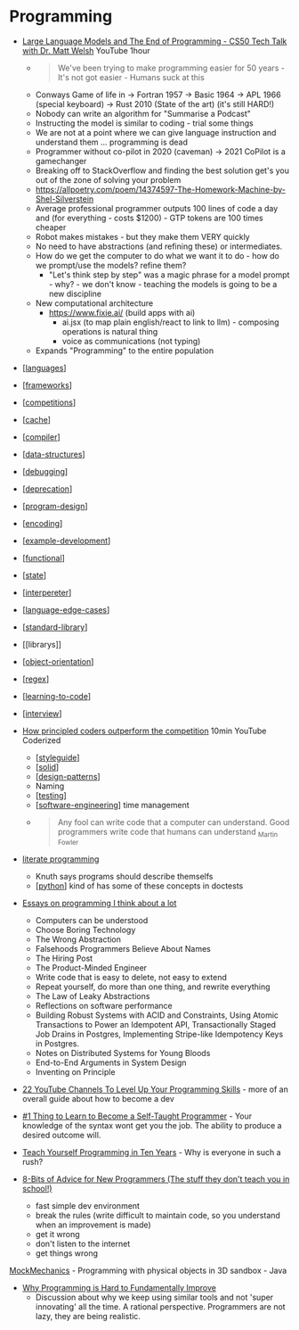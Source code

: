 Programming
===========

* [Large Language Models and The End of Programming - CS50 Tech Talk with Dr. Matt Welsh](https://youtu.be/JhCl-GeT4jw?si=aVLFVyg2zaTihslA&t=180) YouTube 1hour
    * > We've been trying to make programming easier for 50 years - It's not got easier - Humans suck at this
    * Conways Game of life in -> Fortran 1957 -> Basic 1964 -> APL 1966 (special keyboard) -> Rust 2010 (State of the art) (it's still HARD!)
    * Nobody can write an algorithm for "Summarise a Podcast"
    * Instructing the model is similar to coding - trial some things
    * We are not at a point where we can give language instruction and understand them ... programming is dead
    * Programmer without co-pilot in 2020 (caveman) -> 2021 CoPilot is a gamechanger
    * Breaking off to StackOverflow and finding the best solution get's you out of the zone of solving your problem
    * https://allpoetry.com/poem/14374597-The-Homework-Machine-by-Shel-Silverstein
    * Average professional programmer outputs 100 lines of code a day and (for everything - costs $1200) - GTP tokens are 100 times cheaper
    * Robot makes mistakes - but they make them VERY quickly
    * No need to have abstractions (and refining these) or intermediates.
    * How do we get the computer to do what we want it to do - how do we prompt/use the models? refine them?
        * "Let's think step by step" was a magic phrase for a model prompt - why? - we don't know - teaching the models is going to be a new discipline
    * New computational architecture
        * https://www.fixie.ai/ (build apps with ai)
            * ai.jsx (to map plain english/react to link to llm) - composing operations is natural thing
            * voice as communications (not typing)
    * Expands "Programming" to the entire population

* [[languages]]
* [[frameworks]]
* [[competitions]]
* [[cache]]
* [[compiler]]
* [[data-structures]]
* [[debugging]]
* [[deprecation]]
* [[program-design]]
* [[encoding]]
* [[example-development]]
* [[functional]]
* [[state]]
* [[interpereter]]
* [[language-edge-cases]]
* [[standard-library]]
* [[librarys]]
* [[object-orientation]]
* [[regex]]
* [[learning-to-code]]
* [[interview]]

* [How principled coders outperform the competition](https://www.youtube.com/watch?v=q1qKv5TBaOA) 10min YouTube Coderized
    * [[styleguide]]
    * [[solid]]
    * [[design-patterns]]
    * Naming
    * [[testing]]
    * [[software-engineering]] time management
    * > Any fool can write code that a computer can understand. Good programmers write code that humans can understand <sub>Martin Fowler</sub>

* [literate programming](http://literateprogramming.com/)
    * Knuth says programs should describe themselfs
    * [[python]] kind of has some of these concepts in doctests

* [Essays on programming I think about a lot](https://www.benkuhn.net/progessays/)
    * Computers can be understood
    * Choose Boring Technology
    * The Wrong Abstraction
    * Falsehoods Programmers Believe About Names
    * The Hiring Post
    * The Product-Minded Engineer
    * Write code that is easy to delete, not easy to extend
    * Repeat yourself, do more than one thing, and rewrite everything
    * The Law of Leaky Abstractions
    * Reflections on software performance
    * Building Robust Systems with ACID and Constraints, Using Atomic Transactions to Power an Idempotent API, Transactionally Staged Job Drains in Postgres, Implementing Stripe-like Idempotency Keys in Postgres.
    * Notes on Distributed Systems for Young Bloods
    * End-to-End Arguments in System Design
    * Inventing on Principle

* [22 YouTube Channels To Level Up Your Programming Skills](https://blog.codegiant.io/programming-skills-d77d4abdf255) - more of an overall guide about how to become a dev

* [#1 Thing to Learn to Become a Self-Taught Programmer](https://youtu.be/sYjEzOIa5JI?t=83) - Your knowledge of the syntax wont get you the job. The ability to produce a desired outcome will.

* [Teach Yourself Programming in Ten Years](https://norvig.com/21-days.html#answers) - Why is everyone in such a rush?

* [8-Bits of Advice for New Programmers (The stuff they don't teach you in school!)](https://www.youtube.com/watch?v=vVRCJ52g5m4)
    * fast simple dev environment
    * break the rules (write difficult to maintain code, so you understand when an improvement is made)
    * get it wrong
    * don't listen to the internet
    * get things wrong



[MockMechanics](https://mockmechanics.com/) - Programming with physical objects in 3D sandbox - Java


* [Why Programming is Hard to Fundamentally Improve](https://aidancunniffe.com/why-programming-is-hard-to-fundamentally-improve-4101612d4ad9)
    * Discussion about why we keep using similar tools and not 'super innovating' all the time. A rational perspective. Programmers are not lazy, they are being realistic.



[//begin]: # "Autogenerated link references for markdown compatibility"
[languages]: languages.md "Languages"
[frameworks]: frameworks.md "Frameworks"
[competitions]: competitions.md "competitions"
[cache]: cache.md "cache"
[compiler]: compiler.md "compiler"
[data-structures]: data-structures.md "Data Structures"
[debugging]: debugging.md "Debugging"
[deprecation]: deprecation.md "Deprecation"
[program-design]: program-design.md "Program Design"
[encoding]: encoding.md "Data Encoding"
[example-development]: example-development.md "Examples"
[functional]: functional.md "Functional Programming"
[state]: state.md "state"
[interpereter]: interpereter.md "interpreter"
[language-edge-cases]: language-edge-cases.md "Language Edge Cases"
[standard-library]: standard-library.md "standard-library"
[object-orientation]: object-orientation.md "Object Orientation"
[regex]: regex.md "regex"
[learning-to-code]: learning-to-code.md "Learning Programming"
[interview]: interview.md "Interview Questions"
[styleguide]: styleguide.md "StyleGuide"
[solid]: solid.md "SOLID"
[design-patterns]: design-patterns.md "Design patterns"
[testing]: testing.md "Testing"
[software-engineering]: software-engineering.md "Software Engineering"
[python]: python.md "python3"
[//end]: # "Autogenerated link references"